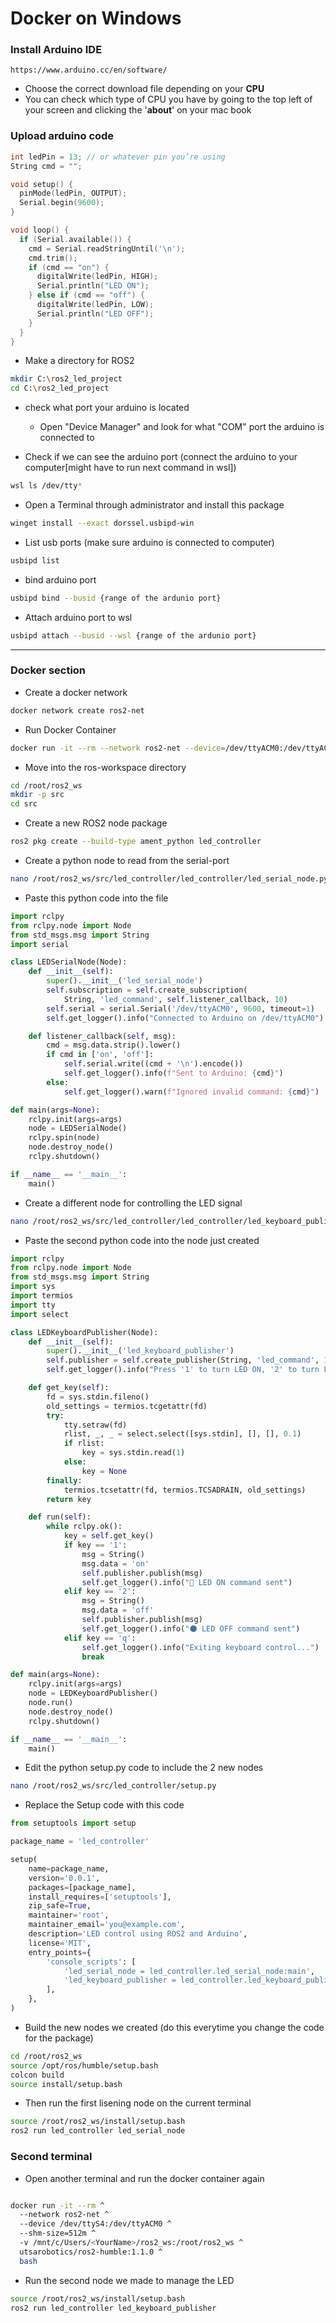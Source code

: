 # Docker on Windows 

### Install Arduino IDE
```web
https://www.arduino.cc/en/software/
```
- Choose the correct download file depending on your **CPU**
- You can check which type of CPU you have by going to the top left of your screen and clicking the '**about**' on your mac book

### Upload arduino code
```c
int ledPin = 13; // or whatever pin you’re using
String cmd = "";

void setup() {
  pinMode(ledPin, OUTPUT);
  Serial.begin(9600);
}

void loop() {
  if (Serial.available()) {
    cmd = Serial.readStringUntil('\n');
    cmd.trim();
    if (cmd == "on") {
      digitalWrite(ledPin, HIGH);
      Serial.println("LED ON");
    } else if (cmd == "off") {
      digitalWrite(ledPin, LOW);
      Serial.println("LED OFF");
    }
  }
}
```

- Make a directory for ROS2
```bash
mkdir C:\ros2_led_project
cd C:\ros2_led_project
```

- check what port your arduino is located
  - Open "Device Manager" and look for what "COM" port the arduino is connected to

- Check if we can see the arduino port (connect the arduino to your computer[might have to run next command in wsl])
```bash
wsl ls /dev/tty*
```
- Open a Terminal through administrator and install this package
```bash
winget install --exact dorssel.usbipd-win
```

- List usb ports (make sure arduino is connected to computer)
```bash
usbipd list
```

- bind arduino port
```bash
usbipd bind --busid {range of the ardunio port}
```

- Attach arduino port to wsl
```bash
usbipd attach --busid --wsl {range of the ardunio port}
```

---
### Docker section
- Create a docker network
```bash
docker network create ros2-net
```
-  Run Docker Container
```bash
docker run -it --rm --network ros2-net --device=/dev/ttyACM0:/dev/ttyACM0 --privileged --shm-size=512m -v C:/ros2_led_project:/root/ros2_ws utsarobotics/ros2-humble:1.2.0 bash
```




- Move into the ros-workspace directory
```bash
cd /root/ros2_ws
mkdir -p src
cd src

```

- Create a new ROS2 node package
```bash
ros2 pkg create --build-type ament_python led_controller
```

- Create a python node to read from the serial-port
```bash
nano /root/ros2_ws/src/led_controller/led_controller/led_serial_node.py
```

- Paste this python code into the file
```python
import rclpy
from rclpy.node import Node
from std_msgs.msg import String
import serial

class LEDSerialNode(Node):
    def __init__(self):
        super().__init__('led_serial_node')
        self.subscription = self.create_subscription(
            String, 'led_command', self.listener_callback, 10)
        self.serial = serial.Serial('/dev/ttyACM0', 9600, timeout=1)
        self.get_logger().info("Connected to Arduino on /dev/ttyACM0")

    def listener_callback(self, msg):
        cmd = msg.data.strip().lower()
        if cmd in ['on', 'off']:
            self.serial.write((cmd + '\n').encode())
            self.get_logger().info(f"Sent to Arduino: {cmd}")
        else:
            self.get_logger().warn(f"Ignored invalid command: {cmd}")

def main(args=None):
    rclpy.init(args=args)
    node = LEDSerialNode()
    rclpy.spin(node)
    node.destroy_node()
    rclpy.shutdown()

if __name__ == '__main__':
    main()
```

- Create a different node for controlling the LED signal
```bash
nano /root/ros2_ws/src/led_controller/led_controller/led_keyboard_publisher.py
```

- Paste the second python code into the node just created
```python
import rclpy
from rclpy.node import Node
from std_msgs.msg import String
import sys
import termios
import tty
import select

class LEDKeyboardPublisher(Node):
    def __init__(self):
        super().__init__('led_keyboard_publisher')
        self.publisher = self.create_publisher(String, 'led_command', 10)
        self.get_logger().info("Press '1' to turn LED ON, '2' to turn LED OFF, 'q' to quit.")

    def get_key(self):
        fd = sys.stdin.fileno()
        old_settings = termios.tcgetattr(fd)
        try:
            tty.setraw(fd)
            rlist, _, _ = select.select([sys.stdin], [], [], 0.1)
            if rlist:
                key = sys.stdin.read(1)
            else:
                key = None
        finally:
            termios.tcsetattr(fd, termios.TCSADRAIN, old_settings)
        return key

    def run(self):
        while rclpy.ok():
            key = self.get_key()
            if key == '1':
                msg = String()
                msg.data = 'on'
                self.publisher.publish(msg)
                self.get_logger().info("🔆 LED ON command sent")
            elif key == '2':
                msg = String()
                msg.data = 'off'
                self.publisher.publish(msg)
                self.get_logger().info("🌑 LED OFF command sent")
            elif key == 'q':
                self.get_logger().info("Exiting keyboard control...")
                break

def main(args=None):
    rclpy.init(args=args)
    node = LEDKeyboardPublisher()
    node.run()
    node.destroy_node()
    rclpy.shutdown()

if __name__ == '__main__':
    main()
```

- Edit the python setup.py code to include the 2 new nodes
```bash
nano /root/ros2_ws/src/led_controller/setup.py
```

- Replace the Setup code with this code
```python
from setuptools import setup

package_name = 'led_controller'

setup(
    name=package_name,
    version='0.0.1',
    packages=[package_name],
    install_requires=['setuptools'],
    zip_safe=True,
    maintainer='root',
    maintainer_email='you@example.com',
    description='LED control using ROS2 and Arduino',
    license='MIT',
    entry_points={
        'console_scripts': [
            'led_serial_node = led_controller.led_serial_node:main',
            'led_keyboard_publisher = led_controller.led_keyboard_publisher:main',
        ],
    },
)
```

- Build the new nodes we created (do this everytime you change the code for the package)
```bash
cd /root/ros2_ws
source /opt/ros/humble/setup.bash
colcon build
source install/setup.bash
```

- Then run the first lisening node on the current terminal
```bash
source /root/ros2_ws/install/setup.bash
ros2 run led_controller led_serial_node
```

### Second terminal

- Open another terminal and run the docker container again
```bash

docker run -it --rm ^
  --network ros2-net ^
  --device /dev/ttyS4:/dev/ttyACM0 ^
  --shm-size=512m ^
  -v /mnt/c/Users/<YourName>/ros2_ws:/root/ros2_ws ^
  utsarobotics/ros2-humble:1.1.0 ^
  bash

```

- Run the second node we made to manage the LED
```bash
source /root/ros2_ws/install/setup.bash
ros2 run led_controller led_keyboard_publisher
```
